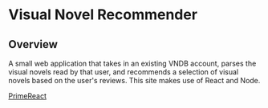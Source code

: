 # Visual Novel Recommender

## Overview 

A small web application that takes in an existing VNDB account, parses the visual novels read by that user, and 
recommends a selection of visual novels based on the user's reviews. This site makes use of React and Node.

[PrimeReact](https://www.primefaces.org/designer/primereact)
